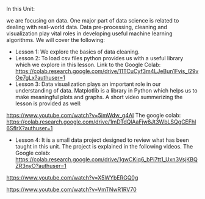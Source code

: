 In this Unit:

we are focusing on data. One major part of data science is related to dealing with real-world data. Data pre-processing, cleaning and visualization play vital roles in developing useful machine learning algorithms. We will cover the following:

- Lesson 1: We explore the basics of data cleaning.
- Lesson 2: To load csv files python provides us with a useful library which we explore in this lesson. Link to the Google Colab: https://colab.research.google.com/drive/11TCuCyf3m4LJeBun1Fvis_l29vOe7gLx?authuser=1
- Lesson 3: Data visualization plays an important role in our understanding of data. Matplotlib is a library in Python which helps us to make meaningful plots and graphs. A short video summerizing the lesson is provided as well:
 
https://www.youtube.com/watch?v=5imWdw_g4AI
The google colab: 
https://colab.research.google.com/drive/1mDTdQlAaFjw6Jt3WbLSQgCEFhl6SflrX?authuser=1

- Lesson 4: It is a small data project designed to review what has been taught in this unit. The project is explained in the following videos. 
The Google colab: https://colab.research.google.com/drive/1gwCKiq6_bPi7tt1_Uxn3VsjKBQZR3nyO?authuser=1

https://www.youtube.com/watch?v=X5WYbERGQ0g

https://www.youtube.com/watch?v=VmTNwR1RV70


